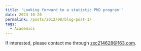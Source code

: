```yaml
---
title: 'Looking forward to a statistic PhD program!'
date: 2023-10-20
permalink: /posts/2012/08/blog-post-1/
tags:
  - Academics
---
```


If interested, please contact me through zxc214628@163.com.
